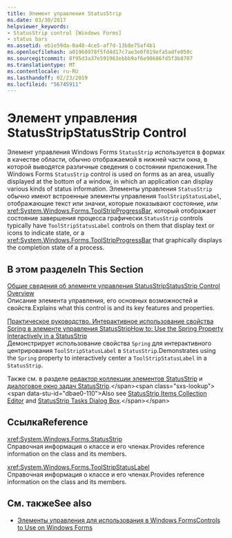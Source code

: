 ```yaml
---
title: Элемент управления StatusStrip
ms.date: 03/30/2017
helpviewer_keywords:
- StatusStrip control [Windows Forms]
- status bars
ms.assetid: eb1e59da-0a48-4ce5-af7d-13b8e75af4b1
ms.openlocfilehash: a01960978f5fd4d17c7ae3e0f019efa5adfe050c
ms.sourcegitcommit: 8f95d3a37e591963ebbb9af6e90686fd5f3b8707
ms.translationtype: MT
ms.contentlocale: ru-RU
ms.lasthandoff: 02/23/2019
ms.locfileid: "56745911"
---
```

# <a name="statusstrip-control"></a><span data-ttu-id="dbae0-102">Элемент управления StatusStrip</span><span class="sxs-lookup"><span data-stu-id="dbae0-102">StatusStrip Control</span></span>
<span data-ttu-id="dbae0-103">Элемент управления Windows Forms `StatusStrip` используется в формах в качестве области, обычно отображаемой в нижней части окна, в которой выводятся различные сведения о состоянии приложения.</span><span class="sxs-lookup"><span data-stu-id="dbae0-103">The Windows Forms `StatusStrip` control is used on forms as an area, usually displayed at the bottom of a window, in which an application can display various kinds of status information.</span></span> <span data-ttu-id="dbae0-104">Элементы управления `StatusStrip` обычно имеют встроенные элементы управления `ToolStripStatusLabel`, отображающие текст или значки, которые показывают состояние, или <xref:System.Windows.Forms.ToolStripProgressBar>, который  отображает состояние завершения процесса графически.</span><span class="sxs-lookup"><span data-stu-id="dbae0-104">`StatusStrip` controls typically have `ToolStripStatusLabel` controls on them that display text or icons to indicate state, or a <xref:System.Windows.Forms.ToolStripProgressBar> that graphically displays the completion state of a process.</span></span>  
  
## <a name="in-this-section"></a><span data-ttu-id="dbae0-105">В этом разделе</span><span class="sxs-lookup"><span data-stu-id="dbae0-105">In This Section</span></span>  
 [<span data-ttu-id="dbae0-106">Общие сведения об элементе управления StatusStrip</span><span class="sxs-lookup"><span data-stu-id="dbae0-106">StatusStrip Control Overview</span></span>](../../../../docs/framework/winforms/controls/statusstrip-control-overview.md)  
 <span data-ttu-id="dbae0-107">Описание элемента управления, его основных возможностей и свойств.</span><span class="sxs-lookup"><span data-stu-id="dbae0-107">Explains what this control is and its key features and properties.</span></span>  
  
 [<span data-ttu-id="dbae0-108">Практическое руководство. Интерактивное использование свойства Spring в элементе управления StatusStrip</span><span class="sxs-lookup"><span data-stu-id="dbae0-108">How to: Use the Spring Property Interactively in a StatusStrip</span></span>](../../../../docs/framework/winforms/controls/how-to-use-the-spring-property-interactively-in-a-statusstrip.md)  
 <span data-ttu-id="dbae0-109">Демонстрирует использование свойства `Spring` для интерактивного центрирования `ToolStripStatusLabel` в `StatusStrip`.</span><span class="sxs-lookup"><span data-stu-id="dbae0-109">Demonstrates using the `Spring` property to interactively center a `ToolStripStatusLabel` in a `StatusStrip`.</span></span>  
  
 <span data-ttu-id="dbae0-110">Также см. в разделе [редактор коллекции элементов StatusStrip](https://docs.microsoft.com/previous-versions/visualstudio/visual-studio-2010/ms233631(v=vs.100)) и [диалоговое окно задач StatusStrip](https://docs.microsoft.com/previous-versions/visualstudio/visual-studio-2010/ms233642(v=vs.100)).</span><span class="sxs-lookup"><span data-stu-id="dbae0-110">Also see [StatusStrip Items Collection Editor](https://docs.microsoft.com/previous-versions/visualstudio/visual-studio-2010/ms233631(v=vs.100)) and [StatusStrip Tasks Dialog Box](https://docs.microsoft.com/previous-versions/visualstudio/visual-studio-2010/ms233642(v=vs.100)).</span></span>  
  
## <a name="reference"></a><span data-ttu-id="dbae0-111">Ссылка</span><span class="sxs-lookup"><span data-stu-id="dbae0-111">Reference</span></span>  
 <xref:System.Windows.Forms.StatusStrip>  
 <span data-ttu-id="dbae0-112">Справочная информация о классе и его членах.</span><span class="sxs-lookup"><span data-stu-id="dbae0-112">Provides reference information on the class and its members.</span></span>  
  
 <xref:System.Windows.Forms.ToolStripStatusLabel>  
 <span data-ttu-id="dbae0-113">Справочная информация о классе и его членах.</span><span class="sxs-lookup"><span data-stu-id="dbae0-113">Provides reference information on the class and its members.</span></span>  
  
## <a name="see-also"></a><span data-ttu-id="dbae0-114">См. также</span><span class="sxs-lookup"><span data-stu-id="dbae0-114">See also</span></span>
- [<span data-ttu-id="dbae0-115">Элементы управления для использования в Windows Forms</span><span class="sxs-lookup"><span data-stu-id="dbae0-115">Controls to Use on Windows Forms</span></span>](../../../../docs/framework/winforms/controls/controls-to-use-on-windows-forms.md)
